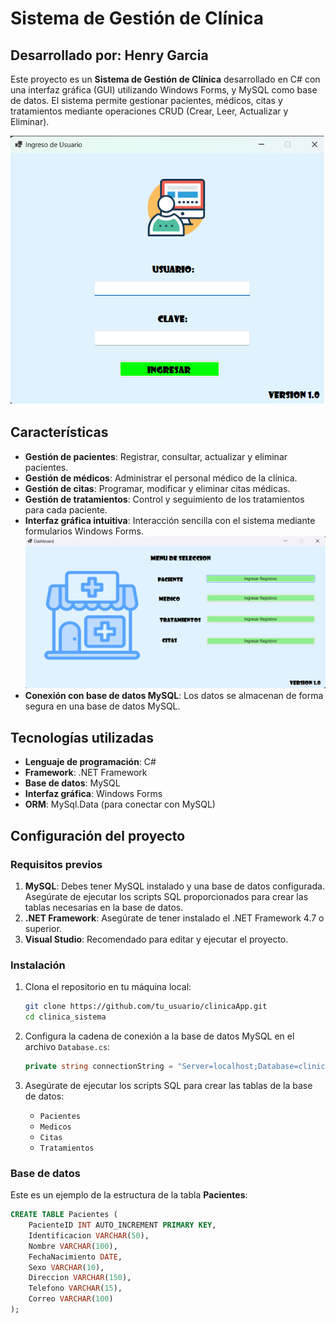 # Sistema de Gestión de Clínica
## Desarrollado por: Henry Garcia

Este proyecto es un **Sistema de Gestión de Clínica** desarrollado en C# con una interfaz gráfica (GUI) utilizando Windows Forms, y MySQL como base de datos. El sistema permite gestionar pacientes, médicos, citas y tratamientos mediante operaciones CRUD (Crear, Leer, Actualizar y Eliminar).

![Login View](login_view.png)


## Características

- **Gestión de pacientes**: Registrar, consultar, actualizar y eliminar pacientes.
- **Gestión de médicos**: Administrar el personal médico de la clínica.
- **Gestión de citas**: Programar, modificar y eliminar citas médicas.
- **Gestión de tratamientos**: Control y seguimiento de los tratamientos para cada paciente.
- **Interfaz gráfica intuitiva**: Interacción sencilla con el sistema mediante formularios Windows Forms.
  ![Dashboard View](dashboard_view.png)
- **Conexión con base de datos MySQL**: Los datos se almacenan de forma segura en una base de datos MySQL.

## Tecnologías utilizadas

- **Lenguaje de programación**: C#
- **Framework**: .NET Framework
- **Base de datos**: MySQL
- **Interfaz gráfica**: Windows Forms
- **ORM**: MySql.Data (para conectar con MySQL)

## Configuración del proyecto

### Requisitos previos

1. **MySQL**: Debes tener MySQL instalado y una base de datos configurada. Asegúrate de ejecutar los scripts SQL proporcionados para crear las tablas necesarias en la base de datos.
2. **.NET Framework**: Asegúrate de tener instalado el .NET Framework 4.7 o superior.
3. **Visual Studio**: Recomendado para editar y ejecutar el proyecto.

### Instalación

1. Clona el repositorio en tu máquina local:
    ```bash
    git clone https://github.com/tu_usuario/clinicaApp.git
    cd clinica_sistema
    ```

2. Configura la cadena de conexión a la base de datos MySQL en el archivo `Database.cs`:
    ```csharp
    private string connectionString = "Server=localhost;Database=clinica;Uid=tu_usuario;Pwd=tu_contraseña;";
    ```

3. Asegúrate de ejecutar los scripts SQL para crear las tablas de la base de datos:
    - `Pacientes`
    - `Medicos`
    - `Citas`
    - `Tratamientos`

### Base de datos

Este es un ejemplo de la estructura de la tabla **Pacientes**:

```sql
CREATE TABLE Pacientes (
    PacienteID INT AUTO_INCREMENT PRIMARY KEY,
    Identificacion VARCHAR(50),
    Nombre VARCHAR(100),
    FechaNacimiento DATE,
    Sexo VARCHAR(10),
    Direccion VARCHAR(150),
    Telefono VARCHAR(15),
    Correo VARCHAR(100)
);


